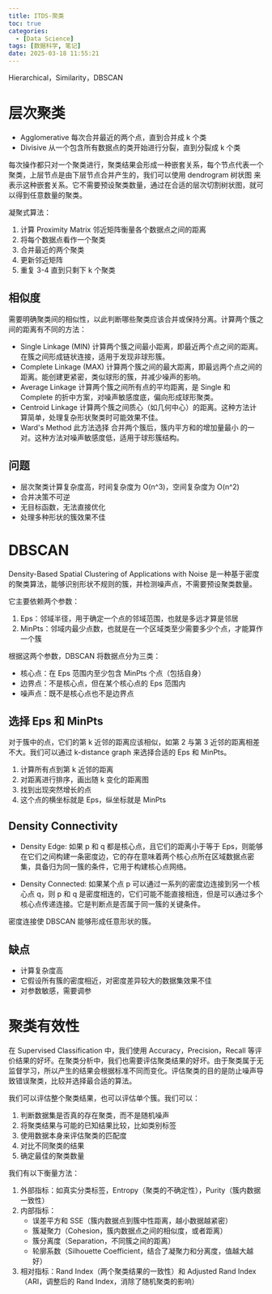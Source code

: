 ```yaml
---
title: ITDS-聚类
toc: true
categories:
  - [Data Science]
tags: [数据科学, 笔记]
date: 2025-03-18 11:55:21
---
```


Hierarchical，Similarity，DBSCAN

<!-- more -->

# 层次聚类

- Agglomerative
  每次合并最近的两个点，直到合并成 k 个类
- Divisive
  从一个包含所有数据点的类开始进行分裂，直到分裂成 k 个类

每次操作都只对一个聚类进行，聚类结果会形成一种嵌套关系，每个节点代表一个聚类，上层节点是由下层节点合并产生的，我们可以使用 dendrogram 树状图 来表示这种嵌套关系。它不需要预设聚类数量，通过在合适的层次切割树状图，就可以得到任意数量的聚类。

凝聚式算法：

1. 计算 Proximity Matrix
   邻近矩阵衡量各个数据点之间的距离
2. 将每个数据点看作一个聚类
3. 合并最近的两个聚类
4. 更新邻近矩阵
5. 重复 3-4 直到只剩下 k 个聚类

## 相似度

需要明确聚类间的相似性，以此判断哪些聚类应该合并或保持分离。计算两个簇之间的距离有不同的方法：

- Single Linkage (MIN)
  计算两个簇之间最小距离，即最近两个点之间的距离。在簇之间形成链状连接，适用于发现非球形簇。
- Complete Linkage (MAX)
  计算两个簇之间的最大距离，即最远两个点之间的距离。能创建更紧密，类似球形的簇，并减少噪声的影响。
- Average Linkage
  计算两个簇之间所有点的平均距离，是 Single 和 Complete 的折中方案，对噪声敏感度底，偏向形成球形聚类。
- Centroid Linkage
  计算两个簇之间质心（如几何中心）的距离。这种方法计算简单，处理复杂形状聚类时可能效果不佳。
- Ward's Method
  此方法选择 合并两个簇后，簇内平方和的增加量最小 的一对。这种方法对噪声敏感度低，适用于球形簇结构。

## 问题

- 层次聚类计算复杂度高，时间复杂度为 O(n^3)，空间复杂度为 O(n^2)
- 合并决策不可逆
- 无目标函数，无法直接优化
- 处理多种形状的簇效果不佳

# DBSCAN

Density-Based Spatial Clustering of Applications with Noise 是一种基于密度的聚类算法，能够识别形状不规则的簇，并检测噪声点，不需要预设聚类数量。

它主要依赖两个参数：

1. Eps：邻域半径，用于确定一个点的邻域范围，也就是多远才算是邻居
2. MinPts：邻域内最少点数，也就是在一个区域类至少需要多少个点，才能算作一个簇

根据这两个参数，DBSCAN 将数据点分为三类：

- 核心点：在 Eps 范围内至少包含 MinPts 个点（包括自身）
- 边界点：不是核心点，但在某个核心点的 Eps 范围内
- 噪声点：既不是核心点也不是边界点

## 选择 Eps 和 MinPts

对于簇中的点，它们的第 k 近邻的距离应该相似，如第 2 与第 3 近邻的距离相差不大。我们可以通过 k-distance graph 来选择合适的 Eps 和 MinPts。

1. 计算所有点到第 k 近邻的距离
2. 对距离进行排序，画出随 k 变化的距离图
3. 找到出现突然增长的点
4. 这个点的横坐标就是 Eps，纵坐标就是 MinPts

## Density Connectivity

- Density Edge: 如果 p 和 q 都是核心点，且它们的距离小于等于 Eps，则能够在它们之间构建一条密度边，它的存在意味着两个核心点所在区域数据点密集，具备归为同一簇的条件，它用于构建核心点网络。

- Density Connected: 如果某个点 p 可以通过一系列的密度边连接到另一个核心点 q，则 p 和 q 是密度相连的，它们可能不能直接相连，但是可以通过多个核心点传递连接。它是判断点是否属于同一簇的关键条件。

密度连接使 DBSCAN 能够形成任意形状的簇。

## 缺点

- 计算复杂度高
- 它假设所有簇的密度相近，对密度差异较大的数据集效果不佳
- 对参数敏感，需要调参

# 聚类有效性

在 Supervised Classification 中，我们使用 Accuracy，Precision，Recall 等评价结果的好坏。在聚类分析中，我们也需要评估聚类结果的好坏。由于聚类属于无监督学习，所以产生的结果会根据标准不同而变化。评估聚类的目的是防止噪声导致错误聚类，比较并选择最合适的算法。

我们可以评估整个聚类结果，也可以评估单个簇。我们可以：

1. 判断数据集是否真的存在聚类，而不是随机噪声
2. 将聚类结果与可能的已知结果比较，比如类别标签
3. 使用数据本身来评估聚类的匹配度
4. 对比不同聚类的结果
5. 确定最佳的聚类数量

我们有以下衡量方法：

1. 外部指标：如真实分类标签，Entropy（聚类的不确定性），Purity（簇内数据一致性）
2. 内部指标：
   - 误差平方和 SSE（簇内数据点到簇中性距离，越小数据越紧密）
   - 簇凝聚力（Cohesion，簇内数据点之间的相似度，或者距离）
   - 簇分离度（Separation，不同簇之间的距离）
   - 轮廓系数（Silhouette Coefficient，结合了凝聚力和分离度，值越大越好）
3. 相对指标：Rand Index（两个聚类结果的一致性）和 Adjusted Rand Index（ARI，调整后的 Rand Index，消除了随机聚类的影响）
